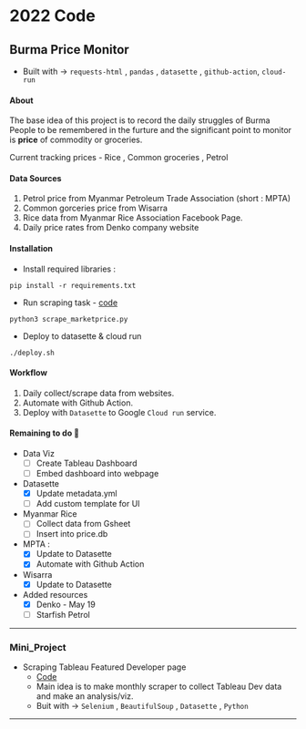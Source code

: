 # 2022 Code 

## Burma Price Monitor

- Built with -> `requests-html` , `pandas` , `datasette` , `github-action`, `cloud-run`

#### **About**

The base idea of this project is to record the daily struggles of Burma People to be remembered in the furture and the significant point to monitor is **price** of commodity or groceries.

Current tracking prices - Rice , Common groceries , Petrol

#### **Data Sources**

1. Petrol price from Myanmar Petroleum Trade Association (short : MPTA)
2. Common gorceries price from Wisarra
3. Rice data from Myanmar Rice Association Facebook Page.
4. Daily price rates from Denko company website

#### **Installation**
- Install required libraries :
```
pip install -r requirements.txt
```
- Run scraping task - [code](./scrape_marketprice.py)
```
python3 scrape_marketprice.py
```
- Deploy to datasette & cloud run
```
./deploy.sh
```


#### **Workflow**

1. Daily collect/scrape data from websites.
2. Automate with Github Action.
3. Deploy with `Datasette` to Google `Cloud run` service.

#### Remaining to do :pencil:

- Data Viz
    - [ ] Create Tableau Dashboard
    - [ ] Embed dashboard into webpage

- Datasette
    - [x] Update metadata.yml
    - [ ] Add custom template for UI

- Myanmar Rice
    - [ ] Collect data from Gsheet
    - [ ] Insert into price.db

- MPTA : 
    - [x] Update to Datasette
    - [x] Automate with Github Action

- Wisarra 
    - [x] Update to Datasette

- Added resources
    - [x] Denko - May 19
    - [ ] Starfish Petrol

---------
### Mini_Project
- Scraping Tableau Featured Developer page
    - [Code](./scrape_tableau_dev.ipynb)
    - Main idea is to make monthly scraper to collect Tableau Dev data and make an analysis/viz.
    - Buit with -> `Selenium` , `BeautifulSoup` , `Datasette` , `Python`
----------